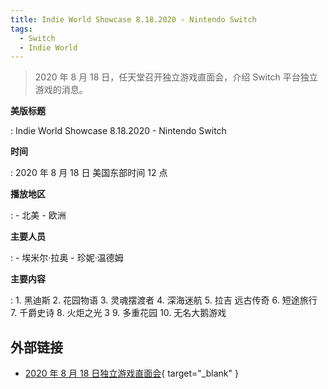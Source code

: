 ```yaml
---
title: Indie World Showcase 8.18.2020 - Nintendo Switch
tags:
  - Switch
  - Indie World
---
```


> 2020 年 8 月 18 日，任天堂召开独立游戏直面会，介绍 Switch 平台独立游戏的消息。

**美版标题**

:   Indie World Showcase 8.18.2020 - Nintendo Switch

**时间**

:   2020 年 8 月 18 日 美国东部时间 12 点

**播放地区**

:   - 北美
    - 欧洲

**主要人员**

:   - 埃米尔·拉奥
    - 珍妮·温德姆

**主要内容**

:   1. 黑迪斯
    2. 花园物语
    3. 灵魂摆渡者
    4. 深海迷航
    5. 拉吉 远古传奇
    6. 短途旅行
    7. 千爵史诗
    8. 火炬之光 3
    9. 多重花园
    10. 无名大鹅游戏

## 外部链接

- [2020 年 8 月 18 日独立游戏直面会](https://www.bilibili.com/video/BV1Rp4y1s7Q9/){ target="_blank" }
